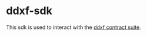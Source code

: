 # ddxf-sdk


This sdk is used to interact with the [ddxf contract suite](https://github.com/ont-bizsuite/ddxf-contract-suite).